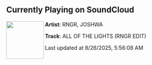 ## Currently Playing on SoundCloud

[<img align="left" width="100" src="https://i1.sndcdn.com/artworks-g7yYIIesU7Kstgec-3iqweA-t500x500.png">](https://soundcloud.com/rngrdj/all-of-the-lights-rngr-edit)

**Artist**: RNGR, JOSHWA 

**Track**: ALL OF THE LIGHTS (RNGR EDIT)

Last updated at 8/26/2025, 5:56:08 AM
